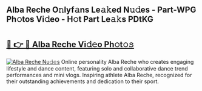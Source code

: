 ## Alba Reche O𝚗lyf𝚊ns Le𝚊𝚔ed N𝚞𝚍es - Part-WPG Ph𝚘tos Vi𝚍eo - H𝚘t Part Le𝚊𝚔s PDtKG

# <h2><a href="http://hf1y3sm.feru.top/?c=Alba+Reche">🔗 👉 🔴 Alba Reche Vi𝚍𝚎o Ph𝚘t𝚘𝚜</a></h2>

[![Alba Reche Nu𝚍𝚎s](https://i.imgur.com/0TWrTi3.gif)](http://hf1y3sm.feru.top/?c=Alba+Reche)
Online personality Alba Reche who creates engaging lifestyle and dance content, featuring solo and collaborative dance trend performances and mini vlogs. Inspiring athlete Alba Reche, recognized for their outstanding achievements and dedication to their sport. 
